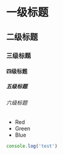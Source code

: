 # 一级标题
## 二级标题
### 三级标题
#### 四级标题
##### 五级标题
###### 六级标题

* Red
* Green
* Blue

```javaScript
console.log('test')
```
